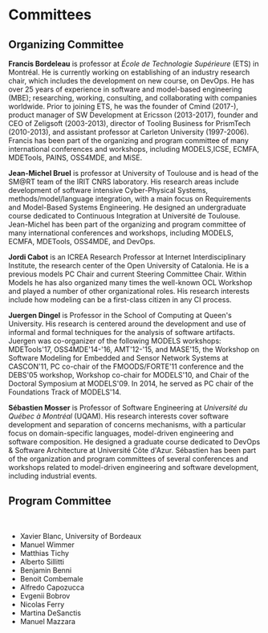 # Committees

## Organizing Committee

**Francis Bordeleau** is professor at _École de Technologie Supérieure_ (ETS) in Montréal. He is currently working on establishing of an industry research chair, which includes the development on new course, on DevOps. He has over 25 years of experience in software and model-based engineering (MBE); researching, working, consulting, and collaborating with companies worldwide. Prior to joining ETS, he was the founder of Cmind (2017-), product manager of SW Development at Ericsson (2013-2017), founder and CEO of Zeligsoft (2003-2013), director of Tooling Business for PrismTech (2010-2013), and assistant professor at Carleton University (1997-2006). Francis has been part of the organizing and program committee of many international conferences and workshops, including MODELS,ICSE, ECMFA, MDETools, PAINS, OSS4MDE, and MiSE.

**Jean-Michel Bruel** is professor at University of Toulouse and is head of the SM@RT team of the IRIT CNRS laboratory. His research areas include development of software intensive Cyber-Physical Systems, methods/model/language integration, with a main focus on Requirements and Model-Based Systems Engineering. He designed an undergraduate course dedicated to Continuous Integration at Université de Toulouse. Jean-Michel has been part of the organizing and program committee of many international conferences and workshops, including MODELS, ECMFA, MDETools, OSS4MDE, and DevOps.

**Jordi Cabot** is an ICREA Research Professor at Internet Interdisciplinary Institute, the research center of the Open University of Catalonia. He is a previous models PC Chair and current Steering Committee Chair. Within Models he has also organized many times the well-known OCL Workshop and played a number of other organizational roles. His research interests include how modeling can be a first-class citizen in any CI process.


**Juergen Dingel** is Professor in the School of Computing at Queen's University.  His research is centered around the development and use of informal and formal techniques for the analysis of software artifacts.  Juergen was co-organizer of the following MODELS  workshops: MDETools'17, OSS4MDE'14-'16, AMT'12-'15, and MASE'15, the Workshop on Software Modeling for Embedded and Sensor Network Systems at CASCON'11, PC co-chair of the FMOODS/FORTE'11 conference and the DEBS'05 workshop, Workshop co-chair for MODELS'10, and Chair of the Doctoral Symposium at MODELS'09.  In 2014, he served as PC chair of the Foundations Track of MODELS'14.

**Sébastien Mosser** is Professor of Software Engineering at _Université du Québec à Montréal_ (UQAM). His  research  interests  cover  software  development  and  separation  of  concerns mechanisms,  with  a  particular  focus  on  domain-specific  languages,  model-driven engineering and software composition. He designed a graduate course dedicated to DevOps & Software Architecture at Université Côte d'Azur. Sébastien has been part of the organization and program committees of several conferences and workshops related to model-driven engineering and software development, including industrial events.

## Program Committee

<br />

  - Xavier Blanc, University of Bordeaux
  - Manuel Wimmer
  - Matthias Tichy
  - Alberto Sillitti
  - Benjamin Benni
  - Benoit Combemale
  - Alfredo Capozucca
  - Evgenii Bobrov
  - Nicolas Ferry
  - Martina DeSanctis
  - Manuel Mazzara		
